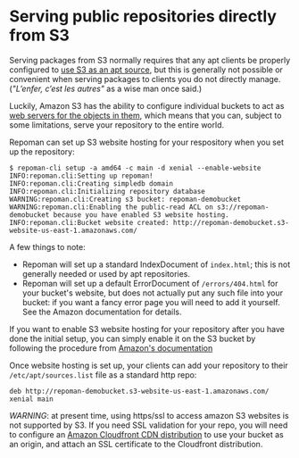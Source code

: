 # Serving public repositories directly from S3

Serving packages from S3 normally requires that any apt clients be
properly configured to [use S3 as an apt source](clients.md), but this
is generally not possible or convenient when serving packages to clients
you do not directly manage.  (_"L’enfer, c’est les autres"_ as a wise man
once said.)

Luckily, Amazon S3 has the ability to configure individual buckets to
act as [web servers for the objects in them](http://docs.aws.amazon.com/AmazonS3/latest/dev/WebsiteHosting.html),
which means that you can, subject to some limitations, serve your
repository to the entire world.

Repoman can set up S3 website hosting for your respository when
you set up the repository:

```
$ repoman-cli setup -a amd64 -c main -d xenial --enable-website
INFO:repoman.cli:Setting up repoman!
INFO:repoman.cli:Creating simpledb domain
INFO:repoman.cli:Initializing repository database
WARNING:repoman.cli:Creating s3 bucket: repoman-demobucket
WARNING:repoman.cli:Enabling the public-read ACL on s3://repoman-demobucket because you have enabled S3 website hosting.
INFO:repoman.cli:Bucket website created: http://repoman-demobucket.s3-website-us-east-1.amazonaws.com/
```

A few things to note:

* Repoman will set up a standard IndexDocument of `index.html`;
  this is not generally needed or used by apt repositories.
* Repoman will set up a default ErrorDocument of `/errors/404.html`
  for your bucket's website, but does not actually put any such
  file into your bucket: if you want a fancy error page you will
  need to add it yourself.  See the Amazon documentation for details.

If you want to enable S3 website hosting for your repository after
you have done the initial setup, you can simply enable it on the S3
bucket by following the procedure from [Amazon's
documentation](http://docs.aws.amazon.com/AmazonS3/latest/dev/WebsiteHosting.html)

Once website hosting is set up, your clients can add your repository to
their `/etc/apt/sources.list` file as a standard http repo:

```
deb http://repoman-demobucket.s3-website-us-east-1.amazonaws.com/ xenial main
```

*WARNING*: at present time, using https/ssl to access amazon S3
websites is not supported by S3.  If you need SSL validation for your
repo, you will need to configure an [Amazon Cloudfront CDN
distribution](http://docs.aws.amazon.com/AmazonCloudFront/latest/DeveloperGuide/DownloadDistS3AndCustomOrigins.html)
to use your bucket as an origin, and attach an SSL certificate to the
Cloudfront distribution.
